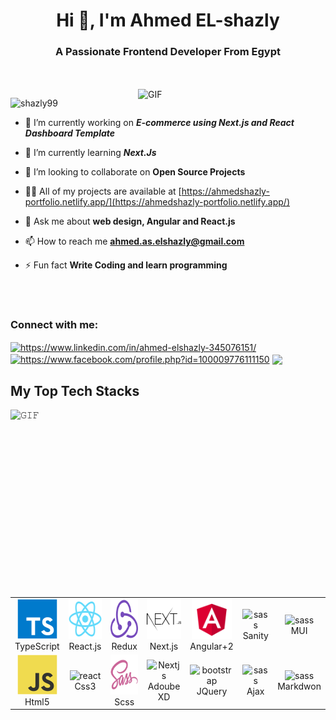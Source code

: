 <h1 align="center">Hi 👋, I'm Ahmed EL-shazly</h1>
<h3 align="center">A Passionate Frontend Developer From Egypt</h3>
<br/>
 
 
<br/>
<img align="right"   width="300" alt="GIF" src="https://media.giphy.com/media/M9gbBd9nbDrOTu1Mqx/giphy.gif"/>



<p align="left"> <img src="https://komarev.com/ghpvc/?username=shazly99&label=Profile%20views&color=0e75b6&style=flat" alt="shazly99" /> </p>
 

- 🔭 I’m currently working on ***E-commerce using Next.js and React*** ***Dashboard Template***

- 🌱 I’m currently learning ***Next.Js***

- 👯 I’m looking to collaborate on **Open Source Projects**

- 👨‍💻 All of my projects are available at [https://ahmedshazly-portfolio.netlify.app/](https://ahmedshazly-portfolio.netlify.app/)

- 💬 Ask me about **web design, Angular and React.js**

- 📫 How to reach me **ahmed.as.elshazly@gmail.com**

- ⚡ Fun fact **Write Coding and learn programming**

<br/>
<br/>

<h3 align="left">Connect with me:</h3>
<p align="left">
<a href="https://linkedin.com/in/https://www.linkedin.com/in/ahmed-elshazly-345076151/" target="blank"><img align="center" src="https://raw.githubusercontent.com/rahuldkjain/github-profile-readme-generator/master/src/images/icons/Social/linked-in-alt.svg" alt="https://www.linkedin.com/in/ahmed-elshazly-345076151/" height="30" width="40" /></a>
<a href="https://fb.com/https://www.facebook.com/profile.php?id=100009776111150" target="blank"><img align="center" src="https://raw.githubusercontent.com/rahuldkjain/github-profile-readme-generator/master/src/images/icons/Social/facebook.svg" alt="https://www.facebook.com/profile.php?id=100009776111150" height="30" width="40" /></a>
<a  href="https://ahmedshazly-portfolio.vercel.app/" target="_blank"><img align="center" src="https://i.im.ge/2022/07/26/Fhsc5y.png"   width="40" /></a>
</p>
<bt/>
 <h2>My Top Tech Stacks</h2>   

<img align="left" height="300px" width="300px" alt="𝙶𝙸𝙵" src="https://camo.githubusercontent.com/3b7c592ede97b6138ffd4b1cc1541c2f3b11fd39/687474703a2f2f33312e6d656469612e74756d626c722e636f6d2f31376665613932306666333665663466356238373764353231366137616164392f74756d626c725f6d6f39786a65387a5a34317163626975666f315f313238302e676966"/>
<br/>
<br/>
   <table>
        <tr>
          <td align="center">
            <img
              alt="javascript"
              height="64px"
              src="https://raw.githubusercontent.com/devicons/devicon/master/icons/typescript/typescript-original.svg"
            />
            <br />TypeScript
          </td>
          <td align="center">
            <img
              alt="react"
              height="64px"
              src="https://raw.githubusercontent.com/devicons/devicon/master/icons/react/react-original.svg"
            />
            <br />React.js
          </td>
          <td align="center">
            <img
              alt="Redux"
              height="64px"
              src="https://raw.githubusercontent.com/devicons/devicon/master/icons/redux/redux-original.svg"
            />
            <br />Redux
          </td>
          <td align="center">
            <img
              alt="Nextjs"
              height="64px"
              src="https://raw.githubusercontent.com/devicons/devicon/master/icons/nextjs/nextjs-original-wordmark.svg"
            />
            <br />Next.js
          </td>
          <td align="center">
            <img
              alt="bootstrap"
              height="64px"
              src="https://raw.githubusercontent.com/github/explore/80688e429a7d4ef2fca1e82350fe8e3517d3494d/topics/angular/angular.png"
            />
            <br />Angular+2
          </td>
          <td align="center">
            <img
              alt="sass"
              height="64px"
              src="https://user-images.githubusercontent.com/57854391/193434488-54b07f3c-d1b0-4f2a-89d1-ea76798261bc.png"
            />
            <br />Sanity 
          </td>
          <td align="center">
            <img
              alt="sass"
              height="64px"
              src="https://user-images.githubusercontent.com/57854391/193434573-02dc69e1-ab05-4541-a043-cfd9758d2531.png"
            />
            <br />MUI
          </td>
        </tr>
        <tr>
          <td align="center">
            <img
              alt="javascript"
              height="64px"
              src="https://raw.githubusercontent.com/devicons/devicon/master/icons/javascript/javascript-original.svg"
            />
            <br />Html5
          </td>
          <td align="center">
            <img
              alt="react"
              height="64px"
              src="https://cdn.iconscout.com/icon/free/png-256/css-131-722685.png"
            />
            <br />Css3
          </td>
          <td align="center">
            <img
              alt="Redux"
              height="64px"
              src="https://raw.githubusercontent.com/devicons/devicon/master/icons/sass/sass-original.svg"
            />
            <br />Scss
          </td>
          <td align="center">
            <img
              alt="Nextjs"
              height="64px"
              src="https://cdn.worldvectorlogo.com/logos/adobe-xd.svg"
            />
            <br />Adoube XD
          </td>
          <td align="center">
            <img
              alt="bootstrap"
              height="64px"
              src="https://openjsf.org/wp-content/uploads/sites/84/2019/10/jquery-logo-vertical_large_square.png"
            />
            <br />JQuery
          </td>
          <td align="center">
            <img
              alt="sass"
              height="64px"
              src="https://d1yjjnpx0p53s8.cloudfront.net/styles/logo-original-577x577/s3/082014/ajax_0.png?itok=IOw6ZM7K"
            />
            <br />Ajax
          </td>
          <td align="center">
            <img
              alt="sass"
              height="64px"
              src="https://user-images.githubusercontent.com/57854391/193434407-98033af4-b1bb-4672-b23b-936dc981323e.png"
            />
            <br />Markdwon
          </td>
        </tr>
      </table>
<br/>

<br/>
<br/>
<br/>
<br/>

#


